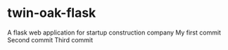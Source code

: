 # twin-oak-flask
A flask web application for startup construction company 
My first commit
Second commit
Third commit